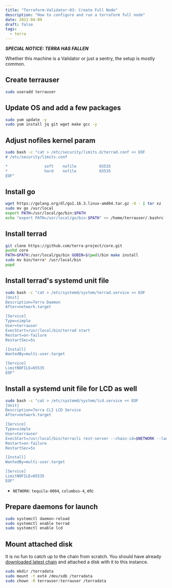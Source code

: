 ```yaml
---
title: "Terraform-Validator-03: Create Full Node"
description: "How to configure and run a terraform full node"
date: 2021-04-09
draft: false
tags:
  - terra
---
```


***SPECIAL NOTICE:  TERRA HAS FALLEN***

Whether this machine is a Validator or just a sentry, the setup is mostly common.

## Create terrauser
```bash
sudo useradd terrauser
```

## Update OS and add a few packages
```bash
sudo yum update -y
sudo yum install jq git wget make gcc -y
```

## Adjust nofiles kernel param
```bash
sudo bash -c "cat > /etc/security/limits.d/terrad.conf << EOF
# /etc/security/limits.conf

*                soft    nofile          65535
*                hard    nofile          65535
EOF"
```

## Install go
```bash
wget https://golang.org/dl/go1.16.3.linux-amd64.tar.gz -O - | tar xz 
sudo mv go /usr/local
export PATH=/usr/local/go/bin:$PATH
echo "export PATH=/usr/local/go/bin:$PATH" >> /home/terrauser/.bashrc
```


## Install terrad

```bash
git clone https://github.com/terra-project/core.git
pushd core
PATH=$PATH:/usr/local/go/bin GOBIN=$(pwd)/bin make install
sudo mv bin/terra* /usr/local/bin
popd
```



## Install terrad's systemd unit file
```bash
sudo bash -c "cat > /etc/systemd/system/terrad.service << EOF
[Unit]
Description=Terra Daemon
After=network.target

[Service]
Type=simple
User=terrauser
ExecStart=/usr/local/bin/terrad start
Restart=on-failure
RestartSec=5s

[Install]
WantedBy=multi-user.target

[Service]
LimitNOFILE=65535
EOF"
```

## Install a systemd unit file for LCD as well
```bash
sudo bash -c "cat > /etc/systemd/system/lcd.service << EOF
[Unit]
Description=Terra CLI LCD Service
After=network.target

[Service]
Type=simple
User=terrauser
ExecStart=/usr/local/bin/terracli rest-server --chain-id=$NETWORK --laddr=tcp://0.0.0.0:1317 --node tcp://localhost:26657 --trust-node=true
Restart=on-failure
RestartSec=5s

[Install]
WantedBy=multi-user.target

[Service]
LimitNOFILE=65535
EOF"
```
* `NETWORK`: `tequila-0004`, `columbus-4`, etc

## Prepare daemons for launch
```bash
sudo systemctl daemon-reload
sudo systemctl enable terrad
sudo systemctl enable lcd
```

## Mount attached disk
It is no fun to catch up to the chain from scratch.  You should have already [downloaded latest chain](./get-chain.md) and attached a disk with it to this instance. 
```bash
sudo mkdir /terradata
sudo mount -t ext4 /dev/sdb /terradata
sudo chown -R terrauser:terrauser /terradata
```